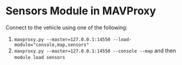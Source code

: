 # Sensors Module in MAVProxy
Connect to the vehicle using one of the following:
1. `mavproxy.py --master=127.0.0.1:14550 --load-module="console,map,sensors"`
2. `mavproxy.py --master=127.0.0.1:14550 --console --map` and then `module load sensors`